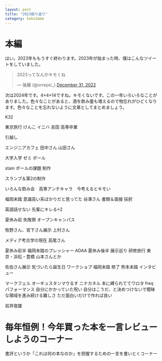 ```yaml
---
layout: post
title: "2023振り返り"
category: kakidame
---
```


# 本編
はい。2023年ももうすぐ終わります。2023年が始まった時、僕はこんなツイートをしていました。

<blockquote class="twitter-tweet"><p lang="ja" dir="ltr">2023ってなんかキモくね</p>&mdash; 後藤 (@orrepic_) <a href="https://twitter.com/orrepic_/status/1609237692872798209?ref_src=twsrc%5Etfw">December 31, 2022</a></blockquote> <script async src="https://platform.twitter.com/widgets.js" charset="utf-8"></script>

次は2024年です。4×4×14ですね。キモくないです。この一年いろいろなことがありました。色々なことがあると、酒を飲み量も増えるので物忘れがひどくなります。色々なことを忘れないように文章としてまとめましょう。

K32

東京旅行 けんこ イニハ 吉田
高専卒業

引越し

エンジニアカフェ 田中さん 山田さん

大学入学
ゼミ
ポール

stain
ポールの課題
制作

スランプ＆第2の制作

いろんな飲み会　高専アンチキャラ　今考えるとキモい


福岡未踏 意識高い系ばかりだと思ってた 谷澤さん
書類＆面接 採択

英語話せない
先輩にキレる×2

夏休み前 失敗祭
オープンキャンパス

牧野さん、宮下さん展示
上村さん

メディア考古学の現在
高尾さん


夏休み前半 福岡未踏のプレッシャー
ADAA
夏休み後半 展示巡り 研修旅行 東京・浜松・豊橋 山本さんとか

佐伯さん展示
気づいたら誕生日
ワークショプ
福岡未踏 修了 熊本未踏
インタビュー

マークフェル
オーギュスタンマウるす
ニナカネル
本に縛られててワロタ
freq パフォーマンス
自分にかかっていた呪い
自分はこうだ、と決めつけないで曖昧な領域を進み続ける難しさ
ただ面白いだけで作れば良い

岩井俊雄


# 毎年恒例！今年買った本を一言レビューしようのコーナー
書評というか「これは何の本なのか」を把握するための一言を書いとくコーナー
